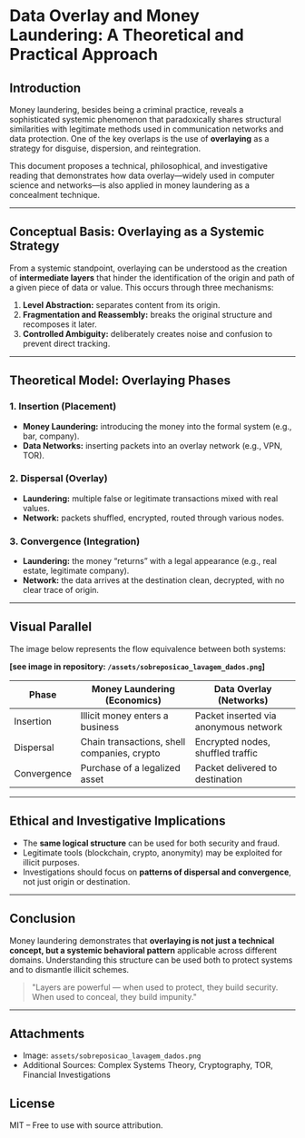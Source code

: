 # Data Overlay and Money Laundering: A Theoretical and Practical Approach

## Introduction

Money laundering, besides being a criminal practice, reveals a sophisticated systemic phenomenon that paradoxically shares structural similarities with legitimate methods used in communication networks and data protection. One of the key overlaps is the use of **overlaying** as a strategy for disguise, dispersion, and reintegration.

This document proposes a technical, philosophical, and investigative reading that demonstrates how data overlay—widely used in computer science and networks—is also applied in money laundering as a concealment technique.

---

## Conceptual Basis: Overlaying as a Systemic Strategy

From a systemic standpoint, overlaying can be understood as the creation of **intermediate layers** that hinder the identification of the origin and path of a given piece of data or value. This occurs through three mechanisms:

1. **Level Abstraction:** separates content from its origin.
2. **Fragmentation and Reassembly:** breaks the original structure and recomposes it later.
3. **Controlled Ambiguity:** deliberately creates noise and confusion to prevent direct tracking.

---

## Theoretical Model: Overlaying Phases

### 1. Insertion (Placement)

* **Money Laundering:** introducing the money into the formal system (e.g., bar, company).
* **Data Networks:** inserting packets into an overlay network (e.g., VPN, TOR).

### 2. Dispersal (Overlay)

* **Laundering:** multiple false or legitimate transactions mixed with real values.
* **Network:** packets shuffled, encrypted, routed through various nodes.

### 3. Convergence (Integration)

* **Laundering:** the money “returns” with a legal appearance (e.g., real estate, legitimate company).
* **Network:** the data arrives at the destination clean, decrypted, with no clear trace of origin.

---

## Visual Parallel

The image below represents the flow equivalence between both systems:

**\[see image in repository: `/assets/sobreposicao_lavagem_dados.png`]**

| Phase       | Money Laundering (Economics)                | Data Overlay (Networks)               |
| ----------- | ------------------------------------------- | ------------------------------------- |
| Insertion   | Illicit money enters a business             | Packet inserted via anonymous network |
| Dispersal   | Chain transactions, shell companies, crypto | Encrypted nodes, shuffled traffic     |
| Convergence | Purchase of a legalized asset               | Packet delivered to destination       |

---

## Ethical and Investigative Implications

* The **same logical structure** can be used for both security and fraud.
* Legitimate tools (blockchain, crypto, anonymity) may be exploited for illicit purposes.
* Investigations should focus on **patterns of dispersal and convergence**, not just origin or destination.

---

## Conclusion

Money laundering demonstrates that **overlaying is not just a technical concept, but a systemic behavioral pattern** applicable across different domains. Understanding this structure can be used both to protect systems and to dismantle illicit schemes.

> "Layers are powerful — when used to protect, they build security. When used to conceal, they build impunity."

---

## Attachments

* Image: `assets/sobreposicao_lavagem_dados.png`
* Additional Sources: Complex Systems Theory, Cryptography, TOR, Financial Investigations

## License

MIT – Free to use with source attribution.
